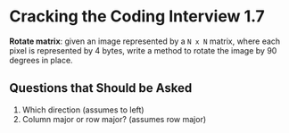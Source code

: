 # Cracking the Coding Interview 1.7

**Rotate matrix**: given an image represented by a `N x N` matrix, where each pixel is represented
by 4 bytes, write a method to rotate the image by 90 degrees in place.

## Questions that Should be Asked

1. Which direction (assumes to left)
2. Column major or row major? (assumes row major)
